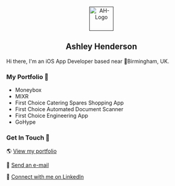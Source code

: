 <p align="center">
<a href="">
<img src="AHLogo.png" alt="AH-Logo" width=64 height=64>
</a>
<h2 align="center">Ashley Henderson</h2>
<p align="center">


Hi there, I'm an iOS App Developer based near 📍Birmingham, UK.

### My Portfolio 📖
- Moneybox
- MIXR
- First Choice Catering Spares Shopping App
- First Choice Automated Document Scanner
- First Choice Engineering App
- GoHype

### Get In Touch 💬
🌎 <a href="https://www.ashleyhenderson.dev">View my portfolio</a>

📧 <a href="mailto:hello@ashleyhenderson.dev">Send an e-mail</a>

👤 <a href="https://www.linkedin.com/in/ashley-liam-henderson/">Connect with me on LinkedIn</a>
